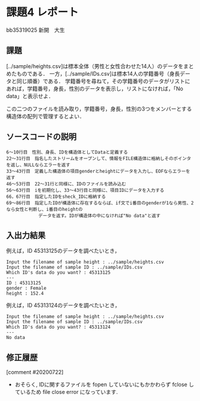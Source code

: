 # 課題4 レポート

bb35319025 新開　大生

## 課題

[../sample/heights.csv]は標本全体（男性と女性合わせた14人）のデータをまとめたものである．
一方，[../sample/IDs.csv]は標本14人の学籍番号（身長データと同じ順番）である．
学籍番号を尋ねて，その学籍番号のデータがリストにあれば，学籍番号，身長，性別のデータを表示し，リストになければ，「No data」と表示せよ．

この二つのファイルを読み取り，学籍番号，身長，性別の3つをメンバーとする構造体の配列で管理するとよい．

## ソースコードの説明

    6～10行目　性別、身長、IDを構造体としてDataと定義する
    22～31行目　指名したストリームをオープンして、情報をFILE構造体に格納しそのポインタを返し、NULLならエラーを返す
    33～43行目　定義した構造体の項目genderとheightにデータを入力し、EOFならエラーを返す
    46～53行目　22～31行と同様に、IDのファイルを読み込む
    56～63行目　iを初期化し、33～43行目と同様に、項目IDにデータを入力する
    66，67行目　指定したIDをsheck_IDに格納する
    69～86行目　指定したIDが構造体に存在するならば、if文でi番目のgenderが1なら男性、2なら女性と判断し、i番目のheightの
                データを返す。IDが構造体の中になければ"No data"と返す

## 入出力結果

例えば，ID 45313125のデータを調べたいとき，

```
Input the filename of sample height : ../sample/heights.csv
Input the filename of sample ID : ../sample/IDs.csv
Which ID's data do you want? : 45313125
---
ID : 45313125
gender : Female
height : 152.4
```

例えば，ID 45313124のデータを調べたいとき，

```
Input the filename of sample height : ../sample/heights.csv
Input the filename of sample ID : ../sample/IDs.csv
Which ID's data do you want? : 45313124
---
No data
```

## 修正履歴
[comment #20200722]
- おそらく, IDに関するファイルを fopen していないにもかかわらず fclose しているため file close error になっています. 

